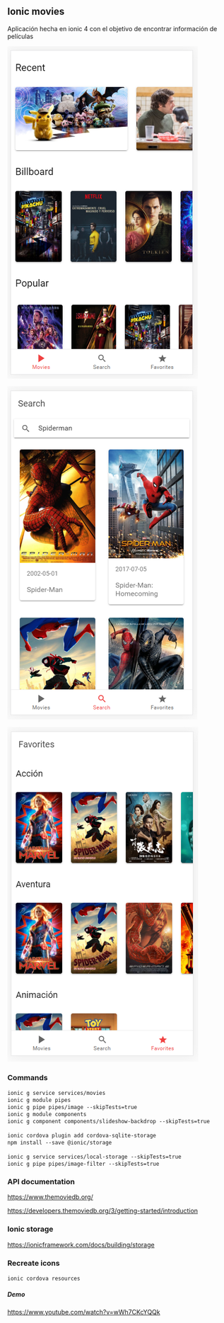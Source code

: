 ## Ionic movies
Aplicación hecha en ionic 4 con el objetivo de encontrar información de películas

![Ionic 4 ─ Movies ─ Preview 1](https://raw.githubusercontent.com/anayarojo/ionic-movies/master/wiki/img/Ionic%204%20%E2%94%80%20Movies%20%E2%94%80%20Preview%201.PNG)

![Ionic 4 ─ Movies ─ Preview 2](https://raw.githubusercontent.com/anayarojo/ionic-movies/master/wiki/img/Ionic%204%20%E2%94%80%20Movies%20%E2%94%80%20Preview%202.PNG)

![Ionic 4 ─ Movies ─ Preview 3](https://raw.githubusercontent.com/anayarojo/ionic-movies/master/wiki/img/Ionic%204%20%E2%94%80%20Movies%20%E2%94%80%20Preview%203.PNG)

### Commands

```
ionic g service services/movies
ionic g module pipes
ionic g pipe pipes/image --skipTests=true
ionic g module components
ionic g component components/slideshow-backdrop --skipTests=true

ionic cordova plugin add cordova-sqlite-storage
npm install --save @ionic/storage

ionic g service services/local-storage --skipTests=true
ionic g pipe pipes/image-filter --skipTests=true
```

### API documentation

https://www.themoviedb.org/

https://developers.themoviedb.org/3/getting-started/introduction

### Ionic storage

https://ionicframework.com/docs/building/storage

### Recreate icons
```
ionic cordova resources
```

##### Demo
https://www.youtube.com/watch?v=wWh7CKcYQQk
